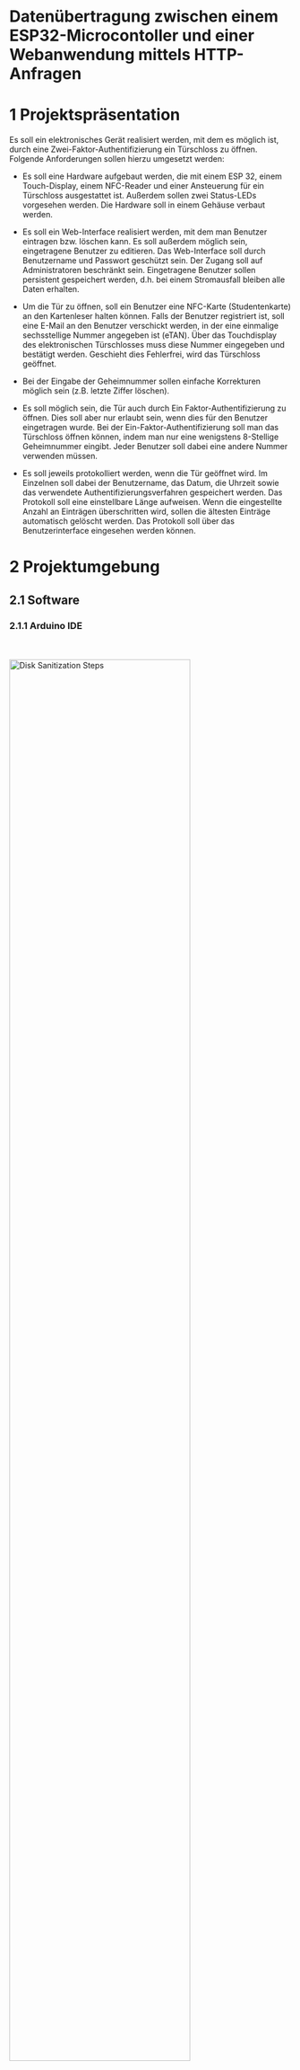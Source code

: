# Datenübertragung zwischen einem ESP32-Microcontoller und einer Webanwendung  mittels HTTP-Anfragen
<h1>1 Projektspräsentation</h1>

Es soll ein elektronisches Gerät realisiert werden, mit dem es möglich ist, durch eine Zwei-Faktor-Authentifizierung ein Türschloss zu öffnen. Folgende Anforderungen sollen hierzu umgesetzt werden:

- Es soll eine Hardware aufgebaut werden, die mit einem ESP 32, einem Touch-Display, einem NFC-Reader und einer Ansteuerung für ein Türschloss ausgestattet ist. Außerdem sollen zwei Status-LEDs vorgesehen werden. Die Hardware soll in einem Gehäuse verbaut werden.

- Es soll ein Web-Interface realisiert werden, mit dem man Benutzer eintragen bzw. löschen kann. Es soll außerdem möglich sein, eingetragene Benutzer zu editieren. Das Web-Interface soll durch Benutzername und Passwort geschützt sein. Der Zugang soll auf Administratoren beschränkt sein. Eingetragene Benutzer sollen persistent gespeichert werden, d.h. bei einem Stromausfall bleiben alle Daten erhalten.

- Um die Tür zu öffnen, soll ein Benutzer eine NFC-Karte (Studentenkarte) an den Kartenleser halten können. Falls der Benutzer registriert ist, soll eine E-Mail an den Benutzer verschickt werden, in der eine einmalige sechsstellige Nummer angegeben ist (eTAN). Über das Touchdisplay des elektronischen Türschlosses muss diese Nummer eingegeben und bestätigt werden. Geschieht dies Fehlerfrei, wird das Türschloss geöffnet.

- Bei der Eingabe der Geheimnummer sollen einfache Korrekturen möglich sein (z.B. letzte Ziffer löschen).

- Es soll möglich sein, die Tür auch durch Ein Faktor-Authentifizierung zu öffnen. Dies soll aber nur erlaubt sein, wenn dies für den Benutzer eingetragen wurde. Bei der Ein-Faktor-Authentifizierung soll man das Türschloss öffnen können, indem man nur eine wenigstens 8-Stellige Geheimnummer eingibt. Jeder Benutzer soll dabei eine andere Nummer verwenden müssen.

- Es soll jeweils protokolliert werden, wenn die Tür geöffnet wird. Im Einzelnen soll dabei der Benutzername, das Datum, die Uhrzeit sowie das verwendete Authentifizierungsverfahren gespeichert werden. Das Protokoll soll eine einstellbare Länge aufweisen. Wenn die eingestellte Anzahl an Einträgen überschritten wird, sollen die ältesten Einträge automatisch gelöscht werden. Das Protokoll soll über das Benutzerinterface eingesehen werden können.

<h1> 2 Projektumgebung </h1>
<h2> 2.1 Software</h2>
<h3> 2.1.1 Arduino IDE</h3>
<br />
<br />
<img src="https://i.imgur.com/tstUSon.png" height="80%" width="80%" alt="Disk Sanitization Steps"/>
<br />
<h3> 2.1.2 Python-Django</h3>
<br />
<br />
<img src="https://i.imgur.com/0gpaPQc.png" height="80%" width="80%" alt="Disk Sanitization Steps"/>
<br />
<h3>2.1.3.Visual Studio Code</h3>
<br />
<br />
<img src="https://i.imgur.com/vLczaGc.png" height="80%" width="80%" alt="Disk Sanitization Steps"/>
<br />

<h3>2.1.4 Windows PowerShell</h3>
<br />
<br />
<img src="https://i.imgur.com/swHorZU.png" height="80%" width="80%" alt="Disk Sanitization Steps"/>
<br />


<h2> 2.2 Hardware</h2>
<h3> 2.2.1 ESP 32</h3>
<br />
<br />
<img src="https://i.imgur.com/PPFy0hz.png" height="80%" width="80%" alt="Disk Sanitization Steps"/>
<br /> 

<h3>  2.2.2 RC522 RFID-Modul</h3>
<br />
<br />
<img src="https://i.imgur.com/ELRIocU.png" height="80%" width="80%" alt="Disk Sanitization Steps"/>
<br /> 

<h3>  2.2.3 LCD Touchscreen 2.8inch SPI Module ILI9341</h3>
<br />
<br />
<img src="https://i.imgur.com/KETXBVF.png" height="80%" width="80%" alt="Disk Sanitization Steps"/>
<br /> 

<h3>   2.2.4 Micro Servo 9G (SG90)</h3>
<br />
<br />
<img src="https://i.imgur.com/nnj8yPk.png" height="80%" width="80%" alt="Disk Sanitization Steps"/>

<br />
<h2> 3 Programmablauf</h2>
 Wird das Programm gestartet, 
<br />
<br />
<img src="https://i.imgur.com/kapRb6c.png" height="80%" width="80%" alt="Disk Sanitization Steps"/>
<br />

